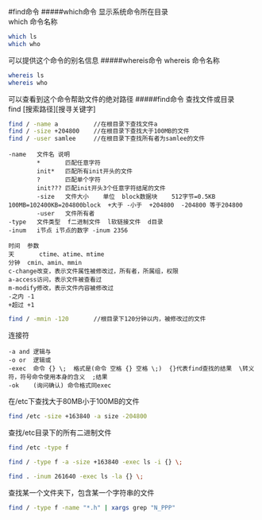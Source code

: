 #find命令
#####which命令
显示系统命令所在目录			
which	命令名称
```bash
which ls
which who
```
可以提供这个命令的别名信息
#####whereis命令
whereis		命令名称
```bash
whereis ls
whereis who
```
可以查看到这个命令帮助文件的绝对路径
#####find命令
查找文件或目录				
find [搜索路径][搜寻关键字]
```bash
find / -name a  		//在根目录下查找文件a
find / -size +204800	//在根目录下查找大于100MB的文件
find / -user samlee	  	//在根目录下查找所有者为samlee的文件
```
```text
-name	文件名	说明
		*		匹配任意字符
		init* 	匹配所有init开头的文件
		?		匹配单个字符
		init???	匹配init开头3个任意字符结尾的文件
		-size	文件大小	单位	block数据块	512字节=0.5KB 100MB=102400KB=204800block	+大于 -小于  +204800  -204800 等于204800
		-user	文件所有者
-type	文件类型  f二进制文件  l软链接文件  d目录
-inum	i节点	i节点的数字 -inum 2356
```
```text
时间	参数
天		ctime、atime、mtime	
分钟	cmin、amin、mmin
c-change改变，表示文件属性被修改过，所有者，所属组，权限
a-access访问，表示文件被查看过
m-modify修改，表示文件内容被修改过
-之内	-1
+超过	+1
```
```bash
find / -mmin -120		//根目录下120分钟以内，被修改过的文件
```
连接符
```text
-a and 逻辑与
-o or  逻辑或
-exec  命令 {} \;  格式是(命令 空格 {} 空格 \;)  {}代表find查找的结果  \转义符，符号命令使用本身的含义  ;结果
-ok    (询问确认) 命令格式同exec
```
在/etc下查找大于80MB小于100MB的文件
```bash
find /etc -size +163840 -a size -204800
```
查找/etc目录下的所有二进制文件
```bash
find /etc -type f
```
```bash
find / -type f -a -size +163840 -exec ls -i {} \;
``` 
```bash
find . -inum 261640 -exec ls -la {} \;
```
查找某一个文件夹下，包含某一个字符串的文件
```bash
find / -type f -name "*.h" | xargs grep "N_PPP"
```


